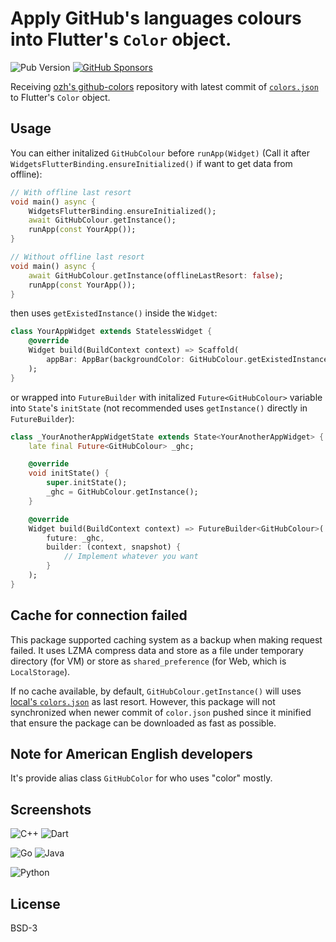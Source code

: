 # Apply GitHub's languages colours into Flutter's `Color` object.

![Pub Version](https://img.shields.io/pub/v/github_colour?style=flat-square)
[![GitHub Sponsors](https://img.shields.io/github/sponsors/rk0cc?style=flat-square)](https://github.com/sponsors/rk0cc)

Receiving [ozh's github-colors](https://github.com/ozh/github-colors) repository with latest commit of [`colors.json`](https://github.com/ozh/github-colors/blob/master/colors.json) to Flutter's `Color` object.

## Usage

You can either initalized `GitHubColour` before `runApp(Widget)` (Call it after `WidgetsFlutterBinding.ensureInitialized()` if want to get data from offline):

```dart
// With offline last resort
void main() async {
    WidgetsFlutterBinding.ensureInitialized();
    await GitHubColour.getInstance();
    runApp(const YourApp());
}

// Without offline last resort
void main() async {
    await GitHubColour.getInstance(offlineLastResort: false);
    runApp(const YourApp());
}
```

then uses `getExistedInstance()` inside the `Widget`:

```dart
class YourAppWidget extends StatelessWidget {
    @override
    Widget build(BuildContext context) => Scaffold(
        appBar: AppBar(backgroundColor: GitHubColour.getExistedInstance().find("Go"))
    );
}
```

or wrapped into `FutureBuilder` with initalized `Future<GitHubColour>` variable into `State`'s `initState` (not recommended uses `getInstance()` directly in `FutureBuilder`):

```dart
class _YourAnotherAppWidgetState extends State<YourAnotherAppWidget> {
    late final Future<GitHubColour> _ghc;

    @override
    void initState() {
        super.initState();
        _ghc = GitHubColour.getInstance();
    }

    @override
    Widget build(BuildContext context) => FutureBuilder<GitHubColour>(
        future: _ghc,
        builder: (context, snapshot) {
            // Implement whatever you want
        }
    );
}
```

## Cache for connection failed

This package supported caching system as a backup when making request failed. It uses LZMA compress data and store as a file under temporary directory (for VM)
or store as `shared_preference` (for Web, which is `LocalStorage`).

If no cache available, by default, `GitHubColour.getInstance()` will uses [local's `colors.json`](lib/colors.json) as last resort. However, this package will not synchronized when newer commit of `color.json` pushed since it minified that ensure the package can be downloaded as fast as possible.

## Note for American English developers

It's provide alias class `GitHubColor` for who uses "color" mostly.

## Screenshots

![C++](https://i.imgur.com/6qOSnXq.png)
![Dart](https://i.imgur.com/uSiOYUF.png)

![Go](https://i.imgur.com/Ksf3x3o.png)
![Java](https://i.imgur.com/6Ho6RyT.png)

![Python](https://i.imgur.com/yaTEp1i.png)

## License

BSD-3
